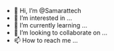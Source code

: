 - 👋 Hi, I’m @Samarattech
- 👀 I’m interested in ...
- 🌱 I’m currently learning ...
- 💞️ I’m looking to collaborate on ...
- 📫 How to reach me ...

<!---
Samarattech/Samarattech is a ✨ special ✨ repository because its `README.md` (this file) appears on your GitHub profile.
You can click the Preview link to take a look at your changes.
--->
